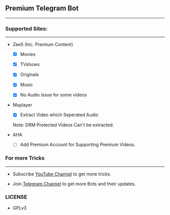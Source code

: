 ## Premium Telegram Bot
---

### Supported Sites:
---

- Zee5 (Inc. Premium Content)
   
  - [x] Movies

  - [x] TVshows

  - [x] Originals

  - [x] Music

  - [x] No Audio issue for some videos

- Mxplayer

  - [x] Extract Video which Seperated Audio
  
   Note: DRM Protected Videos Can't be extracted.

- AHA 

  - [ ] Add Premium Account for Supporting Premium Videos. 
  
### For more Tricks
---
  - Subscribe [YouTube Channel](https://www.youtube.com/c/cvatricks) to get more tricks.
  
  - Join [Telegram Channel](https://t.me/Super_botz) to get more Bots and their updates.

### LICENSE
- GPLv3
